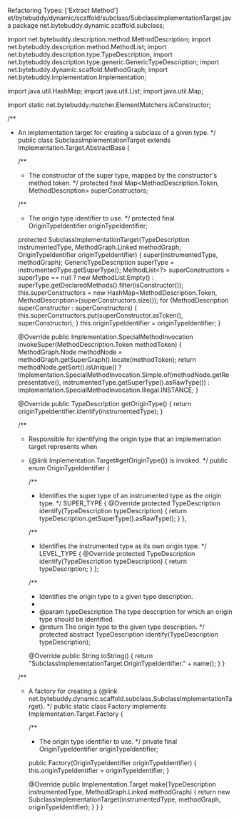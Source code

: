 Refactoring Types: ['Extract Method']
et/bytebuddy/dynamic/scaffold/subclass/SubclassImplementationTarget.java
package net.bytebuddy.dynamic.scaffold.subclass;

import net.bytebuddy.description.method.MethodDescription;
import net.bytebuddy.description.method.MethodList;
import net.bytebuddy.description.type.TypeDescription;
import net.bytebuddy.description.type.generic.GenericTypeDescription;
import net.bytebuddy.dynamic.scaffold.MethodGraph;
import net.bytebuddy.implementation.Implementation;

import java.util.HashMap;
import java.util.List;
import java.util.Map;

import static net.bytebuddy.matcher.ElementMatchers.isConstructor;

/**
 * An implementation target for creating a subclass of a given type.
 */
public class SubclassImplementationTarget extends Implementation.Target.AbstractBase {

    /**
     * The constructor of the super type, mapped by the constructor's method token.
     */
    protected final Map<MethodDescription.Token, MethodDescription> superConstructors;

    /**
     * The origin type identifier to use.
     */
    protected final OriginTypeIdentifier originTypeIdentifier;

    protected SubclassImplementationTarget(TypeDescription instrumentedType, MethodGraph.Linked methodGraph, OriginTypeIdentifier originTypeIdentifier) {
        super(instrumentedType, methodGraph);
        GenericTypeDescription superType = instrumentedType.getSuperType();
        MethodList<?> superConstructors = superType == null
                ? new MethodList.Empty()
                : superType.getDeclaredMethods().filter(isConstructor());
        this.superConstructors = new HashMap<MethodDescription.Token, MethodDescription>(superConstructors.size());
        for (MethodDescription superConstructor : superConstructors) {
            this.superConstructors.put(superConstructor.asToken(), superConstructor);
        }
        this.originTypeIdentifier = originTypeIdentifier;
    }

    @Override
    public Implementation.SpecialMethodInvocation invokeSuper(MethodDescription.Token methodToken) {
        MethodGraph.Node methodNode = methodGraph.getSuperGraph().locate(methodToken);
        return methodNode.getSort().isUnique()
                ? Implementation.SpecialMethodInvocation.Simple.of(methodNode.getRepresentative(), instrumentedType.getSuperType().asRawType())
                : Implementation.SpecialMethodInvocation.Illegal.INSTANCE;
    }

    @Override
    public TypeDescription getOriginType() {
        return originTypeIdentifier.identify(instrumentedType);
    }

    /**
     * Responsible for identifying the origin type that an implementation target represents when
     * {@link Implementation.Target#getOriginType()} is invoked.
     */
    public enum OriginTypeIdentifier {

        /**
         * Identifies the super type of an instrumented type as the origin type.
         */
        SUPER_TYPE {
            @Override
            protected TypeDescription identify(TypeDescription typeDescription) {
                return typeDescription.getSuperType().asRawType();
            }
        },

        /**
         * Identifies the instrumented type as its own origin type.
         */
        LEVEL_TYPE {
            @Override
            protected TypeDescription identify(TypeDescription typeDescription) {
                return typeDescription;
            }
        };

        /**
         * Identifies the origin type to a given type description.
         *
         * @param typeDescription The type description for which an origin type should be identified.
         * @return The origin type to the given type description.
         */
        protected abstract TypeDescription identify(TypeDescription typeDescription);

        @Override
        public String toString() {
            return "SubclassImplementationTarget.OriginTypeIdentifier." + name();
        }
    }

    /**
     * A factory for creating a {@link net.bytebuddy.dynamic.scaffold.subclass.SubclassImplementationTarget}.
     */
    public static class Factory implements Implementation.Target.Factory {

        /**
         * The origin type identifier to use.
         */
        private final OriginTypeIdentifier originTypeIdentifier;

        public Factory(OriginTypeIdentifier originTypeIdentifier) {
            this.originTypeIdentifier = originTypeIdentifier;
        }

        @Override
        public Implementation.Target make(TypeDescription instrumentedType, MethodGraph.Linked methodGraph) {
            return new SubclassImplementationTarget(instrumentedType, methodGraph, originTypeIdentifier);
        }
    }
}
